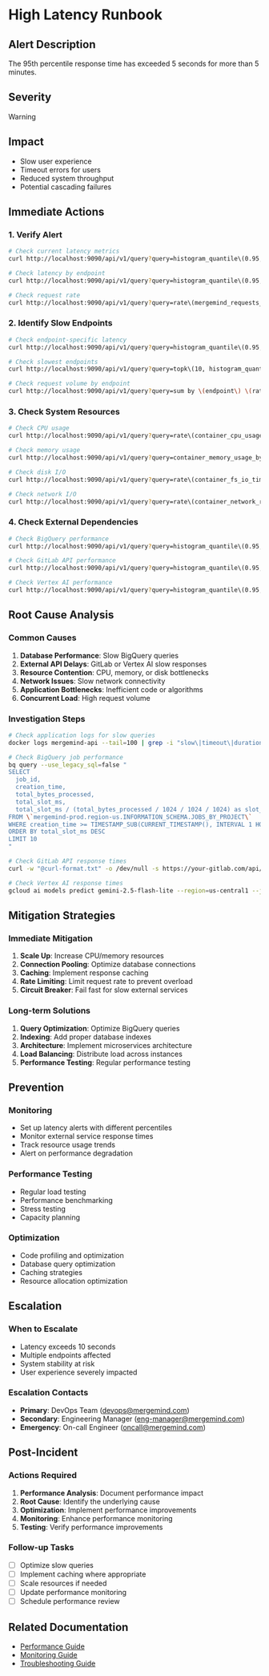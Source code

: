 # High Latency Runbook

## Alert Description
The 95th percentile response time has exceeded 5 seconds for more than 5 minutes.

## Severity
Warning

## Impact
- Slow user experience
- Timeout errors for users
- Reduced system throughput
- Potential cascading failures

## Immediate Actions

### 1. Verify Alert
```bash
# Check current latency metrics
curl http://localhost:9090/api/v1/query?query=histogram_quantile\(0.95, mergemind_request_duration_seconds_bucket\)

# Check latency by endpoint
curl http://localhost:9090/api/v1/query?query=histogram_quantile\(0.95, mergemind_request_duration_seconds_bucket\) by \(endpoint\)

# Check request rate
curl http://localhost:9090/api/v1/query?query=rate\(mergemind_requests_total\[5m\]\)
```

### 2. Identify Slow Endpoints
```bash
# Check endpoint-specific latency
curl http://localhost:9090/api/v1/query?query=histogram_quantile\(0.95, mergemind_request_duration_seconds_bucket\) by \(endpoint\)

# Check slowest endpoints
curl http://localhost:9090/api/v1/query?query=topk\(10, histogram_quantile\(0.95, mergemind_request_duration_seconds_bucket\) by \(endpoint\)\)

# Check request volume by endpoint
curl http://localhost:9090/api/v1/query?query=sum by \(endpoint\) \(rate\(mergemind_requests_total\[5m\]\)\)
```

### 3. Check System Resources
```bash
# Check CPU usage
curl http://localhost:9090/api/v1/query?query=rate\(container_cpu_usage_seconds_total\[5m\]\)

# Check memory usage
curl http://localhost:9090/api/v1/query?query=container_memory_usage_bytes / container_spec_memory_limit_bytes

# Check disk I/O
curl http://localhost:9090/api/v1/query?query=rate\(container_fs_io_time_seconds_total\[5m\]\)

# Check network I/O
curl http://localhost:9090/api/v1/query?query=rate\(container_network_receive_bytes_total\[5m\]\)
```

### 4. Check External Dependencies
```bash
# Check BigQuery performance
curl http://localhost:9090/api/v1/query?query=histogram_quantile\(0.95, bigquery_query_duration_seconds_bucket\)

# Check GitLab API performance
curl http://localhost:9090/api/v1/query?query=histogram_quantile\(0.95, gitlab_api_duration_seconds_bucket\)

# Check Vertex AI performance
curl http://localhost:9090/api/v1/query?query=histogram_quantile\(0.95, vertex_ai_request_duration_seconds_bucket\)
```

## Root Cause Analysis

### Common Causes
1. **Database Performance**: Slow BigQuery queries
2. **External API Delays**: GitLab or Vertex AI slow responses
3. **Resource Contention**: CPU, memory, or disk bottlenecks
4. **Network Issues**: Slow network connectivity
5. **Application Bottlenecks**: Inefficient code or algorithms
6. **Concurrent Load**: High request volume

### Investigation Steps
```bash
# Check application logs for slow queries
docker logs mergemind-api --tail=100 | grep -i "slow\|timeout\|duration"

# Check BigQuery job performance
bq query --use_legacy_sql=false "
SELECT
  job_id,
  creation_time,
  total_bytes_processed,
  total_slot_ms,
  total_slot_ms / (total_bytes_processed / 1024 / 1024 / 1024) as slot_ms_per_gb
FROM \`mergemind-prod.region-us.INFORMATION_SCHEMA.JOBS_BY_PROJECT\`
WHERE creation_time >= TIMESTAMP_SUB(CURRENT_TIMESTAMP(), INTERVAL 1 HOUR)
ORDER BY total_slot_ms DESC
LIMIT 10
"

# Check GitLab API response times
curl -w "@curl-format.txt" -o /dev/null -s https://your-gitlab.com/api/v4/user

# Check Vertex AI response times
gcloud ai models predict gemini-2.5-flash-lite --region=us-central1 --json-request='{"instances": [{"prompt": "test"}]}'
```

## Mitigation Strategies

### Immediate Mitigation
1. **Scale Up**: Increase CPU/memory resources
2. **Connection Pooling**: Optimize database connections
3. **Caching**: Implement response caching
4. **Rate Limiting**: Limit request rate to prevent overload
5. **Circuit Breaker**: Fail fast for slow external services

### Long-term Solutions
1. **Query Optimization**: Optimize BigQuery queries
2. **Indexing**: Add proper database indexes
3. **Architecture**: Implement microservices architecture
4. **Load Balancing**: Distribute load across instances
5. **Performance Testing**: Regular performance testing

## Prevention

### Monitoring
- Set up latency alerts with different percentiles
- Monitor external service response times
- Track resource usage trends
- Alert on performance degradation

### Performance Testing
- Regular load testing
- Performance benchmarking
- Stress testing
- Capacity planning

### Optimization
- Code profiling and optimization
- Database query optimization
- Caching strategies
- Resource allocation optimization

## Escalation

### When to Escalate
- Latency exceeds 10 seconds
- Multiple endpoints affected
- System stability at risk
- User experience severely impacted

### Escalation Contacts
- **Primary**: DevOps Team (devops@mergemind.com)
- **Secondary**: Engineering Manager (eng-manager@mergemind.com)
- **Emergency**: On-call Engineer (oncall@mergemind.com)

## Post-Incident

### Actions Required
1. **Performance Analysis**: Document performance impact
2. **Root Cause**: Identify the underlying cause
3. **Optimization**: Implement performance improvements
4. **Monitoring**: Enhance performance monitoring
5. **Testing**: Verify performance improvements

### Follow-up Tasks
- [ ] Optimize slow queries
- [ ] Implement caching where appropriate
- [ ] Scale resources if needed
- [ ] Update performance monitoring
- [ ] Schedule performance review

## Related Documentation
- [Performance Guide](../docs/PERFORMANCE.md)
- [Monitoring Guide](../docs/MONITORING.md)
- [Troubleshooting Guide](../docs/TROUBLESHOOTING.md)
